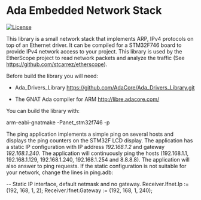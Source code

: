 # Ada Embedded Network Stack

[![License](http://img.shields.io/badge/license-APACHE2-blue.svg)](LICENSE)

This library is a small network stack that implements ARP, IPv4 protocols
on top of an Ethernet driver.  It can be compiled for a STM32F746 board
to provide IPv4 network access to your project.  This library is used
by the EtherScope project to read network packets and analyze the traffic
(See https://github.com/stcarrez/etherscope).

Before build the library you will need:

* Ada_Drivers_Library
  https://github.com/AdaCore/Ada_Drivers_Library.git

* The GNAT Ada compiler for ARM
  http://libre.adacore.com/

You can build the library with:

  arm-eabi-gnatmake -Panet_stm32f746 -p

The ping application implements a simple ping on several hosts and displays
the ping counters on the STM32F LCD display.  The application has a static
IP configuration with IP address *192.168.1.2* and gateway *192.168.1.240*.
The application will continuously ping the hosts (192.168.1.1, 192.168.1.129,
192.168.1.240, 192.168.1.254 and 8.8.8.8).  The application will also answer
to ping requests.  If the static configuration is not suitable for your
network, change the lines in ping.adb:

   --  Static IP interface, default netmask and no gateway.
   Receiver.Ifnet.Ip := (192, 168, 1, 2);
   Receiver.Ifnet.Gateway := (192, 168, 1, 240);

